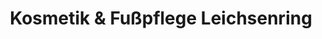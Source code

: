 ---
title: "Kosmetik & Fußpflege Leichsenring"
url: /augustusburg/kosmetik-und-fusspflege-leichsenring/
shop: Kosmetik
---